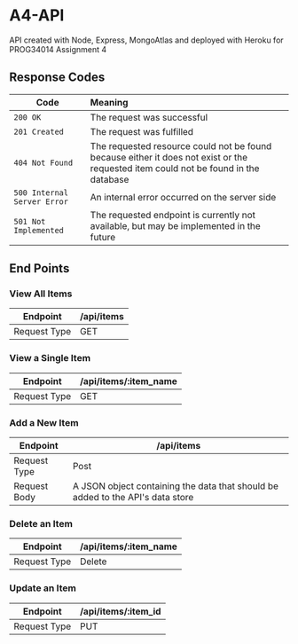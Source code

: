 # A4-API
API created with Node, Express, MongoAtlas and deployed with Heroku for PROG34014 Assignment 4

## Response Codes

| Code | Meaning |
| ------------- |:-------------|
| `200 OK` | The request was successful 
| `201 Created` | The request was fulfilled 
| `404 Not Found` | The requested resource could not be found because either it does not exist or the requested item could not be found in the database
| `500 Internal Server Error` | An internal error occurred on the server side
| `501 Not Implemented` | The requested endpoint is currently not available, but may be implemented in the future

## End Points

### View All Items
| Endpoint | /api/items
| ------------- |-------------|
| Request Type | GET

### View a Single Item
| Endpoint | /api/items/:item_name
| ------------- |-------------|
| Request Type | GET

### Add a New Item
| Endpoint | /api/items
| ------------- |-------------|
| Request Type | Post
| Request Body | A JSON object containing the data that should be added to the API's data store

### Delete an Item
| Endpoint | /api/items/:item_name
| ------------- |-------------|
| Request Type | Delete

### Update an Item
| Endpoint | /api/items/:item_id
| ------------- |-------------|
| Request Type | PUT




